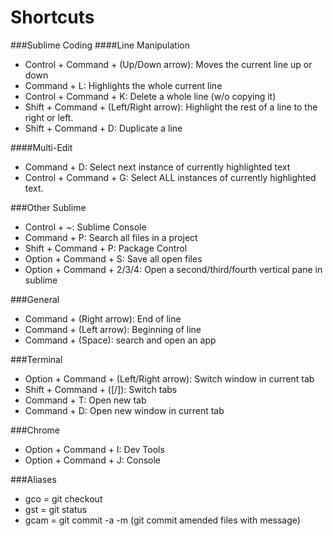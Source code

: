 # Shortcuts

###Sublime Coding
####Line Manipulation
* Control + Command + (Up/Down arrow): Moves the current line up or down  
* Command + L: Highlights the whole current line  
* Control + Command + K: Delete a whole line (w/o copying it)
* Shift + Command + (Left/Right arrow): Highlight the rest of a line to the right or left. 
* Shift + Command + D: Duplicate a line

####Multi-Edit
* Command + D: Select next instance of currently highlighted text
* Control + Command + G: Select ALL instances of currently highlighted text. 

###Other Sublime
* Control + ~: Sublime Console
* Command + P: Search all files in a project
* Shift + Command + P: Package Control
* Option + Command + S: Save all open files
* Option + Command + 2/3/4: Open a second/third/fourth vertical pane in sublime

###General
* Command + (Right arrow): End of line
* Command + (Left arrow): Beginning of line
* Command + (Space): search and open an app

###Terminal
* Option + Command + (Left/Right arrow): Switch window in current tab
* Shift + Command + ([/]): Switch tabs
* Command + T: Open new tab 
* Command + D: Open new window in current tab

###Chrome
* Option + Command + I: Dev Tools
* Option + Command + J: Console

###Aliases
* gco = git checkout
* gst = git status
* gcam = git commit -a -m (git commit amended files with message)
